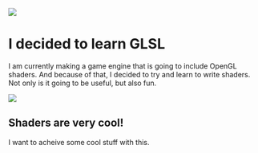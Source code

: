 [![](https://img.shields.io/badge/STATUS-In_Progress-blue)](https://github.com/kubgus/Learning-CPP/)

# I decided to learn GLSL

I am currently making a game engine that is going to include OpenGL shaders. And because of that, I decided to try and learn to write shaders. Not only is it going to be useful, but also fun.

<img src="https://user-images.githubusercontent.com/53797257/215108280-0bd1e929-8887-4e40-a817-8550d64d3968.png">

## Shaders are very cool!

I want to acheive some cool stuff with this.
